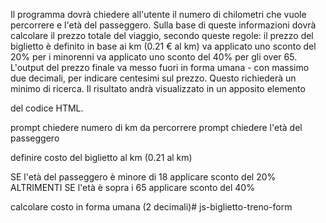 Il programma dovrà chiedere all'utente il numero di chilometri che vuole percorrere e l'età del passeggero.
Sulla base di queste informazioni dovrà calcolare il prezzo totale del viaggio, secondo queste regole:
il prezzo del biglietto è definito in base ai km (0.21 € al km)
va applicato uno sconto del 20% per i minorenni
va applicato uno sconto del 40% per gli over 65.
L'output del prezzo finale va messo fuori in forma umana - con massimo due decimali, per indicare centesimi sul prezzo.
Questo richiederà un minimo di ricerca.
Il risultato andrà visualizzato in un apposito elemento <p> del  codice HTML.



prompt chiedere numero di km da percorrere
prompt chiedere l'età del passeggero

definire costo del biglietto al km (0.21 al km)

SE l'età del passeggero è minore di 18
    applicare sconto del 20%
    ALTRIMENTI SE l'età è sopra i 65
        applicare sconto del 40%

calcolare costo in forma umana (2 decimali)# js-biglietto-treno-form
